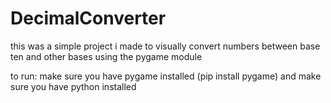 # DecimalConverter
this was a simple project i made to visually convert numbers between base ten and other bases using the pygame module

to run: make sure you have pygame installed (pip install pygame) and make sure you have python installed
